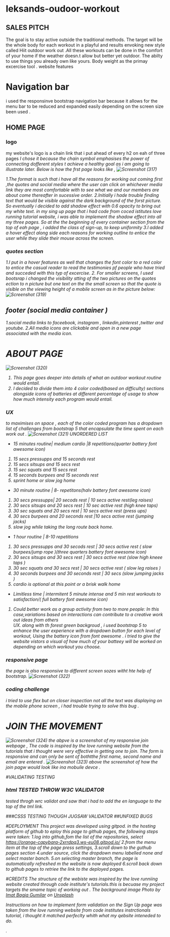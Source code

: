 # leksands-oudoor-workout
## SALES PITCH
The goal is to stay active outside the traditional methods.
The target will be the whole body for each workout in a playful and results envoking new style called Hiit outdoor work out .All these workouts can be done in the comfort of your home if the weather doesn.t allow but better yet outdoor.
The abilty to use things you already own like yours.
Body weight as the primay excercise tool .
website features
# Navigation bar
i used the responsinve bootstrap navigation bar because it allows for the menu bar to be reduced and expanded easily depending on the screen size been used .
## HOME PAGE
### logo
my website's logo is a chain link that i put ahead of every h2 on eah of three pages <i class="fas fa-link">
 I chose it because the chain symbol emphasises the power of connecting dofferent styles t achieve a healthy goal as i am going to illustrate later.
 Below is how the frst page looks like ,
 ![Screenshot (317)](https://user-images.githubusercontent.com/83753891/131582824-183c48eb-3d4d-4249-9f39-b69cf4160e6c.png)

1.The format is such that i have all the reasons for working out coming first  ,the quotes and social media where the user can click on whichever media link they are most comfortable with to see what we and our members are about come thereafter in sucessive order.
 2.Initially i hade trouble finding text that would be visible against the dark background of the forst picture. So eventually i decided to add  shadow effect with 0.6 opacity to bring out my white text. in my sing up page that i  had code from coced istitutes love running tutorial website, i was able to implement the shadow effect into all my three pages.
 So at the the beginning of every container section from  the top of eah page , i added the class of sign-up, to keep uniformity
 3.I added a hover effect along side each reasons for working outline to entice the user while they slide their mouse across the screen.
 ### quotes section
1.I put in a hover features as well that changes the font color to a red color to entice the casual reader to read the testimonies pf people who have tried and succeded with this typ of excercise.
 2. For smaller screens, I used bootsrap i changed the visibility stting of the two pictures on the quotes ection to n picture but one text on the the small screen  so that the quote is visible on the viewing height of a mobile screen as  in the picture below:
 ![Screenshot (319)](https://user-images.githubusercontent.com/83753891/131586031-82162eb0-8b85-44cb-9631-2b97b0e76862.png)

            
 ## footer (social media container )
 1.social media links to
 faceebook, instagram , linkedin,pinterest ,twitter  and youtube.
 2.All media icons are clickable and open in a new page associated with the media icon.
 
# ABOUT  PAGE
 ![Screenshot (320)](https://user-images.githubusercontent.com/83753891/131587223-24080d72-e47d-427f-bb4b-0eaa490da2e8.png)

1. This page goes deeper into details of what an outdoor workout routine would entail.
 2. I decided to divide them into 4 color coded(based on difficulty) sections alongside  icons of batteries at different percentage of usage to show how much intensity each program would entail.
 ### UX
 to maximises on space , each of the color coded program has a dropdown list of challenges from bootstrap 5  that encapsulate the time spent on each  work out .
 ![Screenshot (321)](https://user-images.githubusercontent.com/83753891/131587311-636a6077-8f34-4214-b39d-9dca115feb75.png)
UNORDERED LIST 
 * 15 minutes routine| medium cardio |8 repetitions(quarter battery font awesome icon)
 1. 15 secs pressupps and 15 seconds rest 
 2. 15 secs sitsups and 15 secs rest 
 3. 15 sec squats and 15 secs rest 
 4. 15 seconds burpees and 15 seconds rest 
 5. sprint home or slow jog home
 * 30 minute routine | 8- repetitons(halv battery font awesome icon)
 1. 30 secs pressupps| 20 secods rest | 10 secs active rest(leg raises) 
 2. 30 secs sitsups and 20 secs rest | 10 sec active rest (high knee taps)
 3. 30 sec squats and 20 secs rest   | 10 secs active rest (press ups)
 4. 30 secs burpees and 20 seconds rest |10 secs active rest (jumping  jacks)
 5. slow jog  while taking the long route back home.
 * 1 hour routine | 8-10 repetitions
  1. 30 secs pressupps and 30 secods rest | 30 secs active rest ( slow burpees/jump rope )(three quarters battery font awesome icon)
 2. 30 secs sitsups and 30 secs rest | 30 secs  active rest (slow high kneee taps )
 3. 30 sec squats and 30 secs rest | 30 secs active rest ( slow leg raises )
 4. 30 seconds burpees and 30 seconds rest | 30 secs (slow jumping jacks )
 5. cardio is optional at this point or a brisk walk home 
 
 * Limitless time | intermitent 5 minute intense and 5 min rest workouts to satisfaction/( full battery font awesome icon)
 1. Could better work as a group activity from two  to more people: In this case,variations 
 based on interactions can contribute to a creative work out ideas from others  
 UX. along with th forest green backgroud , i used bootstrap 5 to enhance the user experience with a dropdown button for each level of workout, Using the battery icon from font awesome . i tried to give the website vistors a visual of how much of your batteey will be worked on depending on which workout you choose.
 
 ### responsive page
 the page is also responsive to different screen sozes witht hte help of bootstrap.
 ![Screenshot (322)](https://user-images.githubusercontent.com/83753891/131587809-4dbb5b7b-cb35-44a1-992b-f25c555a251d.png)
 ### coding challenge 
 i tried to use flex but on closer inspection not all the text was displaying on the mobile phone screen , i had trouble trying to solve this bug .
 
  # JOIN THE MOVEMENT
![Screenshot (324)](https://user-images.githubusercontent.com/83753891/131588066-2beef495-d94a-4d73-b272-9c06a0cdab89.png)
 the abpve is a screenshot of my responsive join webpage , The code is inspired by the love running website  from the tutorials that i thought were very effective  in getting one to join.
 The form is responsive and can only be sent of bothtthe first name, second name and email are entered .
![Screenshot (323)](https://user-images.githubusercontent.com/83753891/131588088-0a04345b-8981-46c4-80aa-652548f01dd0.png)
 above the screenshot of how the join pagw would look like ina mobuíle devce .


   #VALIDATING TESTING
   ### html TESTED THROW W3C VALIDATOR
   tested throgh wrc validot and saw that i had to add the en language to the top of the tml link.
   
   ###CSSS TESTING THOUGH JUGSAW VALIDATOR
   ##UNFIXED BUGS
   
   #DEPLOYMENT
   This project was developed using gitpod. in the hosting platform of github
   to eploy this page to github pages, the following steps were taken:
   1.log into github,fom the list of the repositories, select https://orange-capybara-2xrrdpq3.ws-eu08.gitpod.io/
   2.from the menu item at the top of the page press settings,
   3.scroll down to the guthub pages section
   4.under source, click the dropdown menu labelled none and select master banch.
   5.on selecting master branch, the page is automatically refreshed m the website is now deployed
   6.scroll back down to github pages to retriee the link to the deployed pages.
  

 
 #CREDITS
 The structure of the webiste was inspired by the love runniing website created through code institute's tutorials.this is becuase my project targets the smame topic of working out .
 The background image  Photo by <a href="https://unsplash.com/@imatbagjagumilar?utm_source=unsplash&utm_medium=referral&utm_content=creditCopyText">Imat Bagja Gumilar</a> on <a href="https://unsplash.com/s/photos/forest?utm_source=unsplash&utm_medium=referral&utm_content=creditCopyText">Unsplash</a>
  
Instructions on how to implement form validation on the Sign Up page was taken from the love running website from code institutes instrctionals tutorial, i thought it matched perfeclty whith what my qebsite inteneded to do.


.
